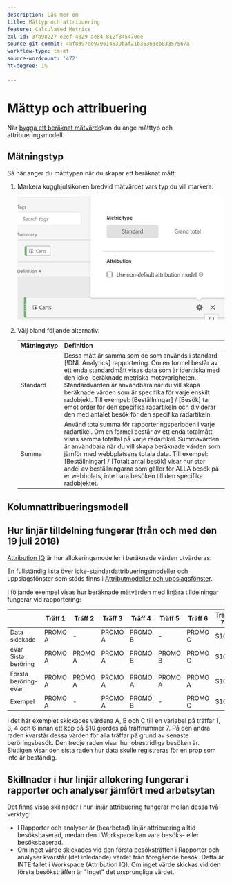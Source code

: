 ```yaml
---
description: Läs mer om
title: Mättyp och attribuering
feature: Calculated Metrics
exl-id: 3fb98227-e2ef-4829-ae84-812f845470ee
source-git-commit: 4bf8397ee979614539baf21b36363eb03357567a
workflow-type: tm+mt
source-wordcount: '472'
ht-degree: 1%

---
```


# Mättyp och attribuering

När [bygga ett beräknat mätvärde](/help/components/c-calcmetrics/c-workflow/cm-workflow/c-build-metrics/cm-build-metrics.md)kan du ange måtttyp och attribueringsmodell.

## Mätningstyp

Så här anger du måtttypen när du skapar ett beräknat mått:

1. Markera kugghjulsikonen bredvid mätvärdet vars typ du vill markera.

   ![](assets/cm_type_alloc.png)

1. Välj bland följande alternativ:

   | Mätningstyp | Definition |
   |---|---|
   | Standard | Dessa mått är samma som de som används i standard [!DNL Analytics] rapportering. Om en formel består av ett enda standardmått visas data som är identiska med den icke-beräknade metriska motsvarigheten. Standardvärden är användbara när du vill skapa beräknade värden som är specifika för varje enskilt radobjekt. Till exempel: [Beställningar] / [Besök] tar emot order för den specifika radartikeln och dividerar den med antalet besök för den specifika radartikeln. |
   | Summa | Använd totalsumma för rapporteringsperioden i varje radartikel. Om en formel består av ett enda totalmått visas samma totaltal på varje radartikel. Summavärden är användbara när du vill skapa beräknade värden som jämför med webbplatsens totala data. Till exempel: [Beställningar] / [Totalt antal besök] visar hur stor andel av beställningarna som gäller för ALLA besök på er webbplats, inte bara besöken till den specifika radobjektet. |

## Kolumnattribueringsmodell

## Hur linjär tilldelning fungerar (från och med den 19 juli 2018)

[Attribution IQ](/help/analyze/analysis-workspace/attribution/overview.md) är hur allokeringsmodeller i beräknade värden utvärderas.

En fullständig lista över icke-standardattribueringsmodeller och uppslagsfönster som stöds finns i [Attributmodeller och uppslagsfönster](/help/analyze/analysis-workspace/attribution/models.md).

I följande exempel visas hur beräknade mätvärden med linjära tilldelningar fungerar vid rapportering:

|  | Träff 1 | Träff 2 | Träff 3 | Träff 4 | Träff 5 | Träff 6 | Träff 7 |
|--- |--- |--- |--- |--- |--- |--- |--- |
| Data skickade | PROMO A | - | PROMO A | PROMO B | - | PROMO C | $10 |
| eVar Sista beröring | PROMO A | PROMO A | PROMO A | PROMO B | PROMO B | PROMO C | $10 |
| Första beröring-eVar | PROMO A | PROMO A | PROMO A | PROMO A | PROMO A | PROMO A | $10 |
| Exempel | PROMO A | - | PROMO A | PROMO B | - | PROMO C | $10 |

I det här exemplet skickades värdena A, B och C till en variabel på träffar 1, 3, 4 och 6 innan ett köp på $10 gjordes på träffnummer 7. På den andra raden kvarstår dessa värden för alla träffar på grund av senaste beröringsbesök. Den tredje raden visar hur obestridliga besöken är. Slutligen visar den sista raden hur data skulle registreras för en prop som inte är beständig.

## Skillnader i hur linjär allokering fungerar i rapporter och analyser jämfört med arbetsytan

Det finns vissa skillnader i hur linjär attribuering fungerar mellan dessa två verktyg:

* I Rapporter och analyser är (bearbetad) linjär attribuering alltid besöksbaserad, medan den i Workspace kan vara besöks- eller besöksbaserad.
* Om inget värde skickades vid den första besöksträffen i Rapporter och analyser kvarstår (det inledande) värdet från föregående besök. Detta är INTE fallet i Workspace (Attribution IQ). Om inget värde skickas vid den första besöksträffen är &quot;Inget&quot; det ursprungliga värdet.

